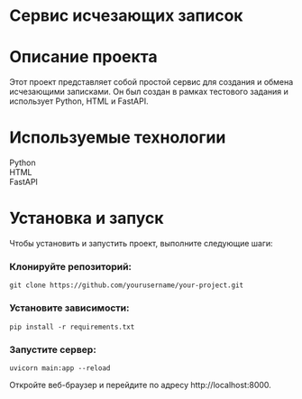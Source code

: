 # Сервис исчезающих записок

# Описание проекта
Этот проект представляет собой простой сервис для создания и обмена исчезающими записками. Он был создан в рамках тестового задания и использует Python, HTML и FastAPI.

# Используемые технологии
Python\
HTML\
FastAPI

# Установка и запуск
Чтобы установить и запустить проект, выполните следующие шаги:

### Клонируйте репозиторий:

`git clone https://github.com/yourusername/your-project.git`

### Установите зависимости:

`pip install -r requirements.txt`
### Запустите сервер:

`uvicorn main:app --reload`

Откройте веб-браузер и перейдите по адресу http://localhost:8000.

